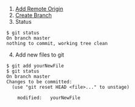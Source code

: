 1. [Add Remote Origin](https://help.github.com/articles/adding-a-remote/)
2. [Create Branch](branch/README.md) 
3. Status
```shell
$ git status
On branch master
nothing to commit, working tree clean
```
4. Add new files to git
```shell
$ git add yourNewFile
$ git status
On branch master
Changes to be committed:
  (use "git reset HEAD <file>..." to unstage)

	modified:   yourNewFile
```  
